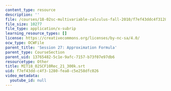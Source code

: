 ```yaml
---
content_type: resource
description: ''
file: /courses/18-02sc-multivariable-calculus-fall-2010/f7ef43ddc4f31280fea8c5e258dfc026_MIT18_02SCF10Rec_21_300k.srt
file_size: 10277
file_type: application/x-subrip
learning_resource_types: []
license: https://creativecommons.org/licenses/by-nc-sa/4.0/
ocw_type: OCWFile
parent_title: 'Session 27: Approximation Formula'
parent_type: CourseSection
parent_uid: 13765482-5c1e-9afc-7157-b73f07e97db6
resourcetype: Other
title: MIT18_02SCF10Rec_21_300k.srt
uid: f7ef43dd-c4f3-1280-fea8-c5e258dfc026
video_metadata:
  youtube_id: null
---
```

